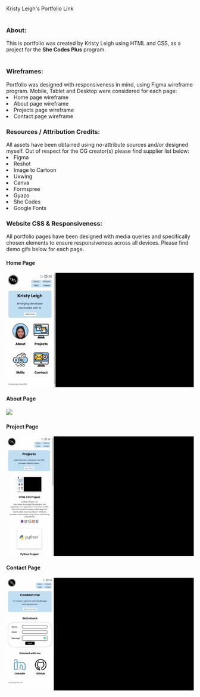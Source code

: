 <br>
<a src="https://ms-kl.github.io/">Kristy Leigh's Portfolio Link</a>
<br>
<br>
<h3>About:</h3>
This is portfolio was created by Kristy Leigh using HTML and CSS, as a project for the <b><a src="https://www.shecodes.com.au/">She Codes</a> Plus</b> program.
<br>
<br>
<h3>Wireframes:</h3>
Portfolio was designed with responsiveness in mind, using <a src="https://www.figma.com/">Figma</a> wireframe program. Mobile, Tablet and Desktop were considered for each page:
<li><a src="screenshots/wireframe-homepage.pdf">Home page wireframe</a>
<li><a src="screenshots/wireframe-aboutpage.pdf">About page wireframe</a>
<li><a src="screenshots/wireframe-projects.pdf">Projects page wireframe</a>
<li><a src="screenshots/wireframe-contactpage.pdf">Contact page wireframe</a>

<br>
<h3>Resources / Attribution Credits:</h3>
All assets have been obtained using no-attribute sources and/or designed myself.
Out of respect for the OG creator(s) please find supplier list below:
<li><a src="https://www.figma.com/">Figma</a>
<li><a src="https://www.reshot.com/free-svg-icons">Reshot</a>
<li><a src="https://imagetocartoon.com/#cartoonize">Image to Cartoon</a>
<li><a src="https://uxwing.com/license/">Uxwing</a>
<li><a src="https://www.canva.com/">Canva</a>
<li><a src="https://www.formspree.com/">Formspree</a>
<li><a src="https://www.gyazo.com/">Gyazo</a>
<li><a src="https://www.shecodes.com.au/">She Codes</a>
<li><a src="https://fonts.google.com/">Google Fonts</a>

<br>
<h3>Website CSS & Responsiveness:</h3>
All portfolio pages have been designed with media queries and specifically chosen elements to ensure responsiveness across all devices. Please find demo gifs below for each page.

<br>
<h4>Home Page</h4>
<img src="screenshots/homepage-demo.gif">

<br>
<h4>About Page</h4>
<img src="screenshots/about-demo.gif">

<br>
<h4>Project Page</h4>
<img src="screenshots/projectpage-demo.gif">

<br>
<h4>Contact Page</h4>
<img src="screenshots/contact-demo.gif">
